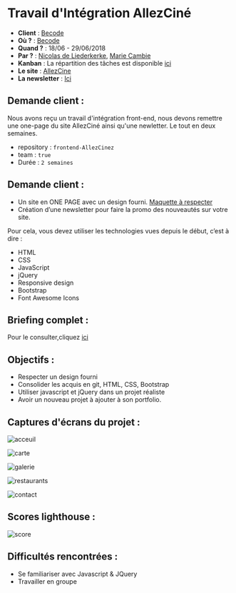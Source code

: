 # Travail d'Intégration AllezCiné

- **Client** : [Becode](https://github.com/becodeorg/)
- **Où ?** : [Becode](https://github.com/becodeorg/)
- **Quand ?** :  18/06 - 29/06/2018
- **Par ?** : [Nicolas de Liederkerke](https://github.com/Liedekerke), [Marie Cambie](https://github.com/mcambie) 
- **Kanban** : La répartition des tâches est disponible [ici](https://github.com/Liedekerke/frontend-AllezCine/projects/2?fullscreen=true)
- **Le site** : [AllezCine](https://mcambie.github.io/AllezCine/)
- **La newsletter** : [Ici](https://liedekerke.github.io/frontend-AllezCine/Newsletter.html)

## Demande client : 

Nous avons reçu un travail d'intégration front-end, nous devons remettre une one-page du site AllezCiné ainsi qu'une newletter. Le tout en deux semaines. 

- repository : `frontend-AllezCinez`
- team : `true`
- Durée : `2 semaines`

## Demande client : 

- Un site en ONE PAGE avec un design fourni. [Maquette à respecter](Assets/images/layout-one-v2.jpg)
- Création d’une newsletter pour faire la promo des nouveautés sur votre site.

Pour cela, vous devez utiliser les technologies vues depuis le début, c’est à dire :

- HTML
- CSS
- JavaScript
- jQuery
- Responsive design
- Bootstrap
- Font Awesome Icons       

## Briefing complet : 
Pour le consulter,cliquez [ici](https://github.com/MCambie/AllezCine/blob/master/briefing.md)

## Objectifs : 
- Respecter un design fourni
- Consolider les acquis en git, HTML, CSS, Bootstrap
- Utiliser javascript et jQuery dans un projet réaliste
- Avoir un nouveau projet à ajouter à son portfolio.

## Captures d'écrans du projet  :
![acceuil]()

![carte]()

![galerie]()

![restaurants]()

![contact]()

## Scores lighthouse  :
![score]()

## Difficultés rencontrées :
- Se familiariser avec Javascript & JQuery
- Travailler en groupe










